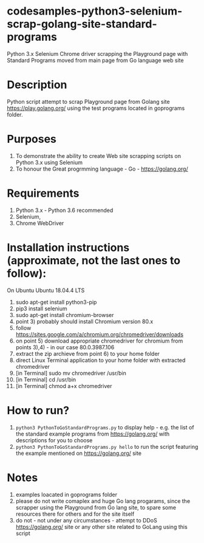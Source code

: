 # codesamples-python3-selenium-scrap-golang-site-standard-programs
Python 3.x Selenium Chrome driver scrapping the Playground page with Standard Programs moved from main page from Go language web site 
# Description
Python script attempt to scrap Playground page from Golang site https://play.golang.org/ 
using the test programs located in goprograms folder. 
# Purposes
1) To demonstrate the ability to create Web site scrapping scripts on Python 3.x using Selenium
2) To honour the Great progrmming language - Go - https://golang.org/
# Requirements
1) Python 3.x - Python 3.6 recommended
2) Selenium, 
3) Chrome WebDriver
# Installation instructions (approximate, not the last ones to follow):
On Ubuntu Ubuntu 18.04.4 LTS
1) sudo apt-get install python3-pip
2) pip3 install selenium
3) sudo apt-get install chromium-browser
4) point 3) probably should install Chromium version 80.x
5) follow https://sites.google.com/a/chromium.org/chromedriver/downloads
6) on point 5) download appropriate chromedriver for chromium from points 3),4) - in our case 80.0.3987.106
7) extract the zip archieve from point 6) to your home folder
8) direct Linux Terminal application to your home folder with extracted chromedriver
9) [in Terminal] sudo mv chromedriver /usr/bin
10) [in Terminal] cd /usr/bin
11) [in Terminal] chmod a+x chromedriver
# How to run?
1) `python3 PythonToGoStandardPrograms.py` to display help - e.g. the list of the standard example programs from https://golang.org/ with descriptions for you to choose
2) `python3 PythonToGoStandardPrograms.py hello` to run the script featuring the example mentioned on https://golang.org/ site
# Notes
1) examples loacated in goprograms folder
2) please do not write comaplex and huge Go lang progarams, since the scrapper using the Playground from Go lang site, to spare some resources there for others and for the site itself
3) do not - not under any circumstances - attempt to DDoS https://golang.org/ site or any other site related to GoLang using this script
